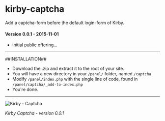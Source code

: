 # kirby-captcha

Add a captcha-form before the default login-form of Kirby.

#### Version 0.0.1 - 2015-11-01

- initial public offering...

****

##INSTALLATION##

- Download the .zip and extract it to the root of your site.
- You will have a new directory in your ```/panel/``` folder, named ```/captcha```
- Modify ```/panel/index.php``` with the single line of code, found in ```/panel/captcha/_add-to-index.php```
- You're done.

****

![Kirby - Captcha](http://i.imgur.com/DwEIMJR.gif "Kirby - Captcha")

*Kirby Captcha - version 0.0.1*
